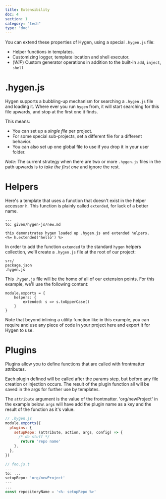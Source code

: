 ```yaml
---
title: Extensibility
doc: 4
section: 1
category: "tech"
type: "doc"
---
```


You can extend these properties of Hygen, using a special `.hygen.js` file:

* Helper functions in templates.
* Customizing logger, template location and shell executor.
* (_WIP_) Custom generator operations in addition to the built-in `add`, `inject`, `shell`

# .hygen.js

Hygen supports a bubbling-up mechanism for searching a `.hygen.js` file and loading it. Where ever you run `hygen` from, it will start searching for this file upwards, and stop at the first one it finds.

This means:

* You can set up a _single file_ per project.
* For some special sub-projects, set a different file for a different behavior.
* You can also set up one global file to use if you drop it in your user folder.

_Note:_ The current strategy when there are two or more `.hygen.js` files in the path upwards is to _take the first one_ and ignore the rest.

# Helpers

Here's a template that uses a function that doesn't exist in the helper accessor `h`. This function is plainly called `extended`, for lack of a better name.

```yaml{5}
---
to: given/hygen-js/new.md
---
this demonstrates hygen loaded up .hygen.js and extended helpers.
<%= h.extended('hello') %>
```

In order to add the function `extended` to the standard `hygen` helpers collection, we'll create a `.hygen.js` file at the root of our project:

```
src/
package.json
.hygen.js
```

This `.hygen.js` file will be the home of all of our extension points. For this example, we'll use the following content:

```javascript{3}
module.exports = {
    helpers: {
        extended: s => s.toUpperCase()
    }
}
```

Note that beyond inlining a utility function like in this example, you can require and use any piece of code in your project here and export it for Hygen to use.

# Plugins
Plugins allow you to define functions that are called with frontmatter 
attributes. 

Each plugin defined will be called after the params step, but before any file
creation or injection occurs. The result of the plugin function all will be 
saved in the args for further use by templates.

The `attribute` argument is the value of the frontmatter. 'org/newProject' in
 the example below. `args` will have add the plugin name as a key and the 
 result of the function as it's value.

```js
// .hygen.js
module.exports({
  plugins: {
    setupRepo: (attribute, action, args, config) => {
      /* do stuff */
       return 'repo name'
    }, 
  },
})

// foo.js.t
---
to: ...
setupRepo: 'org/newProject'
---
...
const repositoryName = '<%- setupRepo %>' 
```
